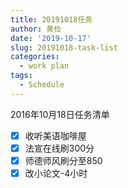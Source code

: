 ```yaml
---
title: 20191018任务
author: 黄俭
date: '2019-10-17'
slug: 20191018-task-list
categories:
  - work plan
tags:
  - Schedule
---
```



2016年10月18日任务清单

- [X] 收听美语咖啡屋
- [X] 法宣在线刷300分
- [X] 师德师风刷分至850
- [X] 改小论文-4小时